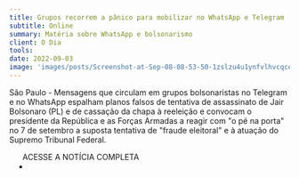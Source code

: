 ```yaml
---
title: Grupos recorrem a pânico para mobilizar no WhatsApp e Telegram
subtitle: Online
summary: Matéria sobre WhatsApp e bolsonarismo
client: O Dia
tools: 
date: 2022-09-03
image: 'images/posts/Screenshot-at-Sep-08-08-53-50-1zslzu4u1ynfvlhvcqce8g8pe9gf902t6m9roxcmvhic.png'
---
```


São Paulo - Mensagens que circulam em grupos bolsonaristas no Telegram e no WhatsApp espalham planos falsos de tentativa de assassinato de Jair Bolsonaro (PL) e de cassação da chapa à reeleição e convocam o presidente da República e as Forças Armadas a reagir com "o pé na porta" no 7 de setembro a suposta tentativa de "fraude eleitoral" e à atuação do Supremo Tribunal Federal.

<div class="post__share"><ul class="share__list list-reset">ACESSE A NOTÍCIA COMPLETA<li class="share__item" style="margin-left: 10px"><a class="share__link share__facebook" style="background: #fa5657" href="https://odia.ig.com.br/eleicoes/2022/09/6478292-grupos-recorrem-a-panico-para-mobilizar-no-whatsapp-e-telegram.html" title="Link" rel="nofollow"><i class="fa-solid fa-link"></i></a></li></ul></div>
<!-- <div class="gallery-box"><div class="gallery"><img src="/clipping/images/example-1.jpg" loading="lazy" alt="Project"><img src="/clipping/images/example-2.jpg" loading="lazy" alt="Project"></div><em>Gallery / <a href="https://www.freepik.com/" target="_blank">Freepic</a></em></div> -->